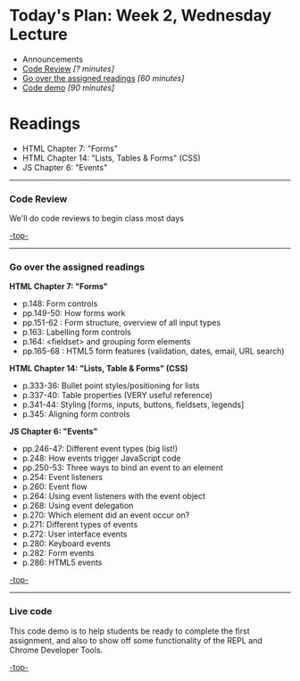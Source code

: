 <a id="top"></a>
# Today's Plan: Week 2, Wednesday Lecture

- Announcements
- [Code Review](#codereview) *[? minutes]*
- [Go over the assigned readings](#readings) *[60 minutes]*
- [Code demo](#code) *[90 minutes]*

# Readings

- HTML Chapter 7: "Forms"
- HTML Chapter 14: "Lists, Tables & Forms" (CSS)
- JS Chapter 6: "Events"

---

<a id="codereview"></a>
### Code Review

We'll do code reviews to begin class most days

[-top-](#top)

---

<a id="readings"></a>
### Go over the assigned readings

**HTML Chapter 7: "Forms"**

- p.148: Form controls
- pp.149-50: How forms work
- pp.151-62 : Form structure, overview of all input types
- p.163: Labelling form controls
- p.164: \<fieldset\> and grouping form elements
- pp.165-68 : HTML5 form features (validation, dates, email, URL search)

**HTML Chapter 14: "Lists, Table & Forms" (CSS)**

- p.333-36: Bullet point styles/positioning for lists
- p.337-40: Table properties (VERY useful reference)
- p.341-44: Styling [forms, inputs, buttons, fieldsets, legends]
- p.345: Aligning form controls

**JS Chapter 6: "Events"**

- pp.246-47: Different event types (big list!)
- p.248: How events trigger JavaScript code
- pp.250-53: Three ways to bind an event to an element
- p.254: Event listeners
- p.260: Event flow
- p.264: Using event listeners with the event object
- p.268: Using event delegation
- p.270: Which element did an event occur on?
- p.271: Different types of events
- p.272: User interface events
- p.280: Keyboard events
- p.282: Form events
- p.286: HTML5 events

[-top-](#top)

---

<a id="code"></a>
### Live code

This code demo is to help students be ready to complete the first assignment, and also to show off some functionality of the REPL and Chrome Developer Tools.

[-top-](#top)
